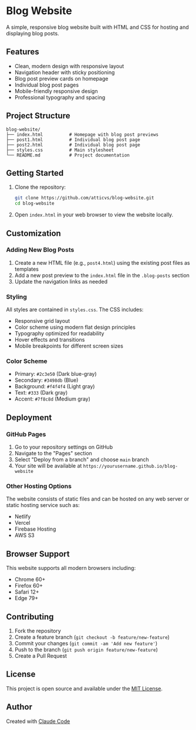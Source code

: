 # Blog Website

A simple, responsive blog website built with HTML and CSS for hosting and displaying blog posts.

## Features

- Clean, modern design with responsive layout
- Navigation header with sticky positioning
- Blog post preview cards on homepage
- Individual blog post pages
- Mobile-friendly responsive design
- Professional typography and spacing

## Project Structure

```
blog-website/
├── index.html          # Homepage with blog post previews
├── post1.html          # Individual blog post page
├── post2.html          # Individual blog post page
├── styles.css          # Main stylesheet
└── README.md           # Project documentation
```

## Getting Started

1. Clone the repository:
   ```bash
   git clone https://github.com/atticvs/blog-website.git
   cd blog-website
   ```

2. Open `index.html` in your web browser to view the website locally.

## Customization

### Adding New Blog Posts

1. Create a new HTML file (e.g., `post4.html`) using the existing post files as templates
2. Add a new post preview to the `index.html` file in the `.blog-posts` section
3. Update the navigation links as needed

### Styling

All styles are contained in `styles.css`. The CSS includes:
- Responsive grid layout
- Color scheme using modern flat design principles
- Typography optimized for readability
- Hover effects and transitions
- Mobile breakpoints for different screen sizes

### Color Scheme

- Primary: `#2c3e50` (Dark blue-gray)
- Secondary: `#3498db` (Blue)
- Background: `#f4f4f4` (Light gray)
- Text: `#333` (Dark gray)
- Accent: `#7f8c8d` (Medium gray)

## Deployment

### GitHub Pages

1. Go to your repository settings on GitHub
2. Navigate to the "Pages" section
3. Select "Deploy from a branch" and choose `main` branch
4. Your site will be available at `https://yourusername.github.io/blog-website`

### Other Hosting Options

The website consists of static files and can be hosted on any web server or static hosting service such as:
- Netlify
- Vercel
- Firebase Hosting
- AWS S3

## Browser Support

This website supports all modern browsers including:
- Chrome 60+
- Firefox 60+
- Safari 12+
- Edge 79+

## Contributing

1. Fork the repository
2. Create a feature branch (`git checkout -b feature/new-feature`)
3. Commit your changes (`git commit -am 'Add new feature'`)
4. Push to the branch (`git push origin feature/new-feature`)
5. Create a Pull Request

## License

This project is open source and available under the [MIT License](LICENSE).

## Author

Created with [Claude Code](https://claude.ai/code)